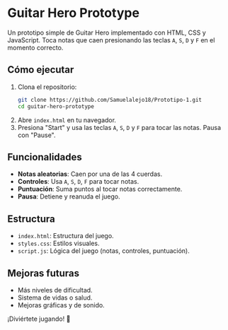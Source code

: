 # Guitar Hero Prototype

Un prototipo simple de Guitar Hero implementado con HTML, CSS y JavaScript. Toca notas que caen presionando las teclas `A`, `S`, `D` y `F` en el momento correcto.

## Cómo ejecutar

1. Clona el repositorio:
   ```bash
   git clone https://github.com/Samuelalejo18/Prototipo-1.git
   cd guitar-hero-prototype
   ```
2. Abre `index.html` en tu navegador.
3. Presiona "Start" y usa las teclas `A`, `S`, `D` y `F` para tocar las notas. Pausa con "Pause".

## Funcionalidades

- **Notas aleatorias**: Caen por una de las 4 cuerdas.
- **Controles**: Usa `A`, `S`, `D`, `F` para tocar notas.
- **Puntuación**: Suma puntos al tocar notas correctamente.
- **Pausa**: Detiene y reanuda el juego.

## Estructura

- `index.html`: Estructura del juego.
- `styles.css`: Estilos visuales.
- `script.js`: Lógica del juego (notas, controles, puntuación).

## Mejoras futuras

- Más niveles de dificultad.
- Sistema de vidas o salud.
- Mejoras gráficas y de sonido.

¡Diviértete jugando! 🎸
